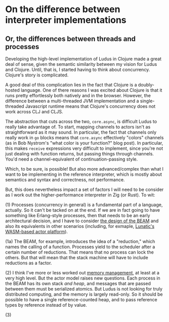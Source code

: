 # On the difference between interpreter implementations
## Or, the differences between threads and processes

Developing the high-level implementation of Ludus in Clojure made a great deal of sense, given the semantic similarity between my vision for Ludus and Clojure. Until, that is, I started having to think about concurrency. Clojure's story is complicated.

A good deal of this complication lies in the fact that Clojure is a doubly-hosted language. One of there reasons I was excited about Clojure is that it runs pretty effortlessly both natively and in the browser. However, the difference between a multi-threaded JVM implementation and a single-threaded Javascript runtime means that Clojure's concurrency does not work across CLJ and CLJS.

The abstraction that cuts across the two, `core.async`, is difficult Ludus to really take advantage of. To start, mapping channels to actors isn't as straightforward as it may sound. In particular, the fact that channels only really work in `go` blocks means that `core.async` effectively "colors" channels (as in Bob Nystrom's "what color is your function?" blog post). In particular, this makes `receive` expressions very difficult to implement, since you're not just dealing with function returns, but passing things through channels. You'd need a channel-equivalent of continuation-passing style.

Which, to be sure, is possible! But also more advanced/complex than what I want to be implementing in the reference interpreter, which is mostly about semantics and syntax and correctness, not performance.

But, this does nevertheless impact a set of factors I will need to be consider as I work out the higher-performance interpreter in Zig (or Rust). To wit:

(1) Processes (concurrency in general) is a fundamental part of a language, actually. So it can't be tacked on at the end. If we are in fact going to have something like Erlang-style processes, then that needs to be an early architectural decision, and I have to consider [the design of the BEAM](https://blog.stenmans.org/theBeamBook/) and also its equivalents in other scenarios (including, for exmaple, [Lunatic's WASM-based actor platform](https://github.com/lunatic-solutions/lunatic)).

(1a) The BEAM, for example, introduces the idea of a "reduction," which names the calling of a function. Processes yield to the scheduler after a certain number of reductions. That means that no process can lock the others. But that will mean that the stack machine will have to include reductions as a factor.

(2) I think I've more or less worked out [memory management](./memory.md), at least at a very high level. But the actor model raises new questions. Each process in the BEAM has its own stack *and heap*, and messages that are passed between them must be serialized atomics. But Ludus is not looking for truly distributed computing, and the memory is largely read-only. So it should be possible to have a single reference-counted heap, and to pass reference types by reference instead of by value.

(3) 